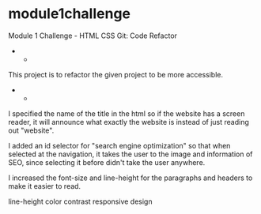 # module1challenge
Module 1 Challenge - HTML CSS Git: Code Refactor
* * 
This project is to refactor the given project to be more accessible.
* * 

I specified the name of the title in the html so if the website has a screen reader, it will announce what exactly the website is instead of just reading out "website".

I added an id selector for "search engine optimization" so that when selected at the navigation, it takes the user to the image and information of SEO, since selecting it before didn't take the user anywhere.

I increased the font-size and line-height for the paragraphs and headers to make it easier to read. 



line-height
color contrast
responsive design
